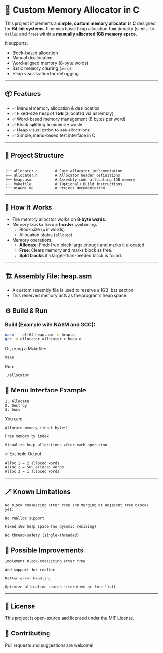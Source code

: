 # 🧠 Custom Memory Allocator in C

This project implements a **simple, custom memory allocator in C** designed for **64-bit systems**. It mimics basic heap allocation functionality (similar to `malloc` and `free`) within a **manually allocated 1GB memory space**.

It supports:
- Block-based allocation
- Manual deallocation
- Word-aligned memory (8-byte words)
- Basic memory clearing (`zero`)
- Heap visualization for debugging

---

## 📦 Features
- ✅ Manual memory allocation & deallocation  
- ✅ Fixed-size heap of **1GB** (allocated via assembly)  
- ✅ Word-based memory management (8 bytes per word)  
- ✅ Block splitting to minimize waste  
- ✅ Heap visualization to see allocations  
- ✅ Simple, menu-based test interface in C  

---

## 📂 Project Structure

```plaintext
.
├── allocater.c        # Core allocator implementation
├── allocater.h        # Allocator header definitions
├── heap.asm           # Assembly code allocating 1GB memory
├── Makefile           # (Optional) Build instructions
└── README.md          # Project documentation

```

---

## 🧠 How It Works
- The memory allocator works on **8-byte words**.
- Memory blocks have a **header** containing:
  - Block size (`w` in words)
  - Allocation status (`alloced`)
- Memory operations:
  - **Allocate**: Finds free block large enough and marks it allocated.
  - **Free**: Clears memory and marks block as free.
  - **Split blocks** if a larger-than-needed block is found.

---


## 🏗️ Assembly File: heap.asm

- A custom assembly file is used to reserve a 1GB .bss section:
- This reserved memory acts as the program’s heap space.


## ⚙️ Build & Run
### Build (Example with NASM and GCC):

```bash
nasm -f elf64 heap.asm -o heap.o
gcc -o allocator allocater.c heap.o
```
Or, using a Makefile:
```
make
```
Run:
```
./allocator
```
## 🧪 Menu Interface Example
```
1. Allocate 
2. Destroy
3. Quit
```
You can:

    Allocate memory (input bytes)

    Free memory by index

    Visualize heap allocations after each operation

🔥 Example Output
```
Alloc 1 = 2 alloced words
Alloc 2 = 500 alloced words
Alloc 3 = 1 alloced words
```
---

## 🪄 Known Limitations

    No block coalescing after free (no merging of adjacent free blocks yet)

    No realloc support

    Fixed 1GB heap space (no dynamic resizing)

    No thread-safety (single-threaded)



## 🚀 Possible Improvements

    Implement block coalescing after free

    Add support for realloc

    Better error handling

    Optimize allocation search (iterative or free list)

---

## 📝 License

This project is open-source and licensed under the MIT License.
## 🙌 Contributing

Pull requests and suggestions are welcome!

